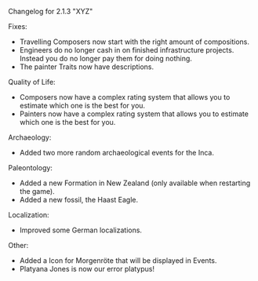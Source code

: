 Changelog for 2.1.3 "XYZ"

Fixes:
- Travelling Composers now start with the right amount of compositions.
- Engineers do no longer cash in on finished infrastructure projects. Instead you do no longer pay them for doing nothing.
- The painter Traits now have descriptions.

Quality of Life:
- Composers now have a complex rating system that allows you to estimate which one is the best for you.
- Painters now have a complex rating system that allows you to estimate which one is the best for you.

Archaeology:
- Added two more random archaeological events for the Inca.

Paleontology:
- Added a new Formation in New Zealand (only available when restarting the game).
- Added a new fossil, the Haast Eagle.


Localization:
- Improved some German localizations.

Other:
- Added a Icon for Morgenröte that will be displayed in Events.
- Platyana Jones is now our error platypus!